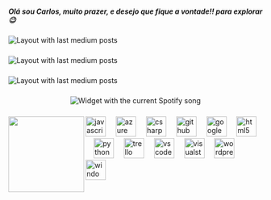 <h5 align="left">Olá sou Carlos, muito prazer, e desejo que fique a vontade!! para explorar😉</h5>

###

<div align="left">
  <img src="https://github-read-medium-git-main.pahlevikun.vercel.app/latest?limit=4&theme=onedark" alt="Layout with last medium posts"  />
</div>

###

<div align="left">
  <img src="https://github-read-medium-git-main.pahlevikun.vercel.app/latest?limit=4&theme=dark" alt="Layout with last medium posts"  />
</div>

###

<div align="left">
  <img src="https://github-read-medium-git-main.pahlevikun.vercel.app/latest?limit=4&theme=highcontrast" alt="Layout with last medium posts"  />
</div>

###

<div align="center">
  <img src="?theme=dark&scan=true" alt="Widget with the current Spotify song"  />
</div>

###

<img align="left" height="150" src="![9b4e431a2f834b64a93836cd5afb5790](https://github.com/carlosded/carlosded/assets/61881725/8618033e-397e-4147-9de6-e7b7fbf1d6df)"  />

###

<div align="left">
  <img src="https://cdn.jsdelivr.net/gh/devicons/devicon/icons/javascript/javascript-original.svg" height="40" alt="javascript logo"  />
  <img width="12" />
  <img src="https://cdn.jsdelivr.net/gh/devicons/devicon/icons/azure/azure-original.svg" height="40" alt="azure logo"  />
  <img width="12" />
  <img src="https://cdn.jsdelivr.net/gh/devicons/devicon/icons/csharp/csharp-original.svg" height="40" alt="csharp logo"  />
  <img width="12" />
  <img src="https://cdn.jsdelivr.net/gh/devicons/devicon/icons/github/github-original.svg" height="40" alt="github logo"  />
  <img width="12" />
  <img src="https://cdn.jsdelivr.net/gh/devicons/devicon/icons/googlecloud/googlecloud-original.svg" height="40" alt="googlecloud logo"  />
  <img width="12" />
  <img src="https://cdn.jsdelivr.net/gh/devicons/devicon/icons/html5/html5-original.svg" height="40" alt="html5 logo"  />
  <img width="12" />
  <img src="https://cdn.jsdelivr.net/gh/devicons/devicon/icons/python/python-original.svg" height="40" alt="python logo"  />
  <img width="12" />
  <img src="https://cdn.jsdelivr.net/gh/devicons/devicon/icons/trello/trello-plain.svg" height="40" alt="trello logo"  />
  <img width="12" />
  <img src="https://cdn.jsdelivr.net/gh/devicons/devicon/icons/vscode/vscode-original.svg" height="40" alt="vscode logo"  />
  <img width="12" />
  <img src="https://cdn.jsdelivr.net/gh/devicons/devicon/icons/visualstudio/visualstudio-plain.svg" height="40" alt="visualstudio logo"  />
  <img width="12" />
  <img src="https://cdn.jsdelivr.net/gh/devicons/devicon/icons/wordpress/wordpress-original.svg" height="40" alt="wordpress logo"  />
  <img width="12" />
  <img src="https://cdn.jsdelivr.net/gh/devicons/devicon/icons/windows8/windows8-original.svg" height="40" alt="windows8 logo"  />
</div>

###
